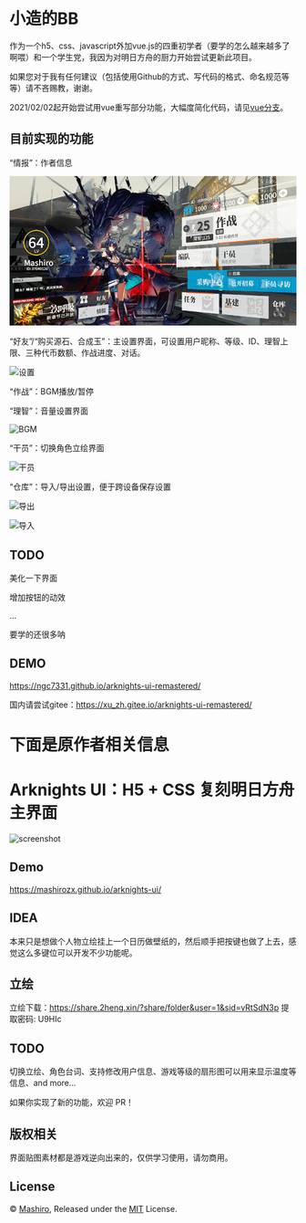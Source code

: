 # 小造的BB
作为一个h5、css、javascript外加vue.js的四重初学者（要学的怎么越来越多了啊喂）和一个学生党，我因为对明日方舟的厨力开始尝试更新此项目。

如果您对于我有任何建议（包括使用Github的方式、写代码的格式、命名规范等等）请不吝赐教，谢谢。

2021/02/02起开始尝试用vue重写部分功能，大幅度简化代码，请见[vue分支](https://github.com/ngc7331/arknights-ui-remastered/tree/vue)。

## 目前实现的功能
“情报”：作者信息

![情报](preview/01.gif)

“好友”/“购买源石、合成玉”：主设置界面，可设置用户昵称、等级、ID、理智上限、三种代币数额、作战进度、对话。

![设置](preview/02.gif)

“作战”：BGM播放/暂停

“理智”：音量设置界面

![BGM](preview/03.gif)

“干员”：切换角色立绘界面

![干员](preview/04.gif)

“仓库”：导入/导出设置，便于跨设备保存设置

![导出](preview/05.gif)

![导入](preview/06.gif)

## TODO
美化一下界面

增加按钮的动效

...

要学的还很多呐

## DEMO
<https://ngc7331.github.io/arknights-ui-remastered/>

国内请尝试gitee：<https://xu_zh.gitee.io/arknights-ui-remastered/>

# 下面是原作者相关信息
# Arknights UI：H5 + CSS 复刻明日方舟主界面
![screenshot](screenshot.png)

## Demo
<https://mashirozx.github.io/arknights-ui/>

## IDEA
本来只是想做个人物立绘挂上一个日历做壁纸的，然后顺手把按键也做了上去，感觉这么多键位可以开发不少功能呢。

## 立绘
立绘下载：<https://share.2heng.xin/?share/folder&user=1&sid=vRtSdN3p> 提取密码: U9HIc

## TODO
切换立绘、角色台词、支持修改用户信息、游戏等级的扇形图可以用来显示温度等信息、and more...

如果你实现了新的功能，欢迎 PR！

## 版权相关
界面贴图素材都是游戏逆向出来的，仅供学习使用，请勿商用。

## License
© [Mashiro](https://github.com/mashirozx/), Released under the [MIT](https://github.com/mashirozx/arknights-ui/blob/master/LICENSE) License.
